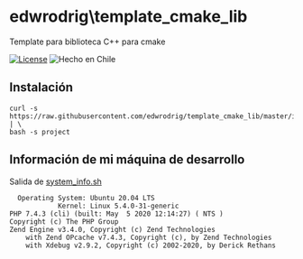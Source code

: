 edwrodrig\template_cmake_lib
========
Template para biblioteca C++ para cmake 

[![License](https://img.shields.io/github/license/edwrodrig/template_cmake_lib)](https://github.com/edwrodrig/template_cmake_lib/blob/master/LICENSE)
![Hecho en Chile](https://img.shields.io/badge/country-Chile-red)

## Instalación
```shell
curl -s https://raw.githubusercontent.com/edwrodrig/template_cmake_lib/master/install | \
bash -s project
```

## Información de mi máquina de desarrollo
Salida de [system_info.sh](https://github.com/edwrodrig/hapi_core/blob/master/scripts/system_info.sh)
```
  Operating System: Ubuntu 20.04 LTS
            Kernel: Linux 5.4.0-31-generic
PHP 7.4.3 (cli) (built: May  5 2020 12:14:27) ( NTS )
Copyright (c) The PHP Group
Zend Engine v3.4.0, Copyright (c) Zend Technologies
    with Zend OPcache v7.4.3, Copyright (c), by Zend Technologies
    with Xdebug v2.9.2, Copyright (c) 2002-2020, by Derick Rethans
```

